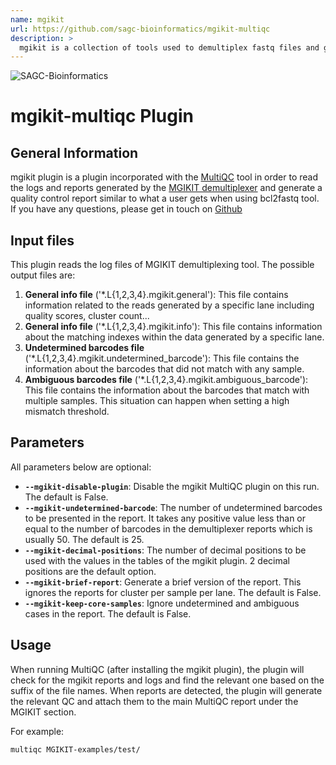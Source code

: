 ```yaml
---
name: mgikit
url: https://github.com/sagc-bioinformatics/mgikit-multiqc
description: >
  mgikit is a collection of tools used to demultiplex fastq files and generate demultiplexing and quality reports.
---
```


![SAGC-Bioinformatics](https://sa-genomics.com.au/hs-fs/hubfs/sagc-logo.png?width=200&height=112&name=sagc-logo.png)

# mgikit-multiqc Plugin

## General Information

mgikit plugin is a plugin incorporated with the [MultiQC](https://multiqc.info/) tool in order to read the logs and reports
generated by the [MGIKIT demultiplexer](https://sagc-bioinformatics.github.io/mgikit/) and generate a quality control report similar to what a user gets
when using bcl2fastq tool.
If you have any questions, please get in touch on [Github](https://github.com/sagc-bioinformatics)

## Input files

This plugin reads the log files of MGIKIT demultiplexing tool. The possible output files are:

1. **General info file** ('\*.L{1,2,3,4}.mgikit.general'): This file contains information related to the reads generated by a specific lane including quality scores, cluster count...
2. **General info file** ('\*.L{1,2,3,4}.mgikit.info'): This file contains information about the matching indexes within the data generated by a specific lane.
3. **Undetermined barcodes file** ('\*.L{1,2,3,4}.mgikit.undetermined_barcode'): This file contains the information about the barcodes that did not match with any sample.
4. **Ambiguous barcodes file** ('\*.L{1,2,3,4}.mgikit.ambiguous_barcode'): This file contains the information about the barcodes that match with multiple samples. This situation can happen when setting a high mismatch threshold.

## Parameters

All parameters below are optional:

- **`--mgikit-disable-plugin`**: Disable the mgikit MultiQC plugin on this run. The default is False.
- **`--mgikit-undetermined-barcode`**: The number of undetermined barcodes to be presented in the report. It
takes any positive value less than or equal to the number of barcodes in the demultiplexer reports
which is usually 50. The default is 25.
- **`--mgikit-decimal-positions`**: The number of decimal positions to be used with the values in the tables of the mgikit
plugin. 2 decimal positions are the default option.
- **`--mgikit-brief-report`**: Generate a brief version of the report. This ignores the reports for cluster per sample
per lane. The default is False.
- **`--mgikit-keep-core-samples`**: Ignore undetermined and ambiguous cases in the report. The default is False.

## Usage

When running MultiQC (after installing the mgikit plugin), the plugin will check for the mgikit reports
and logs and find the relevant one based on the suffix of the file names. When reports are detected,
the plugin will generate the relevant QC and attach them to the main MultiQC report under the MGIKIT
section.

For example:

```bash
multiqc MGIKIT-examples/test/
```
